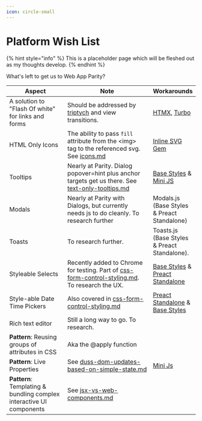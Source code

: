 ```yaml
---
icon: circle-small
---
```


# Platform Wish List

{% hint style="info" %}
This is a placeholder page which will be fleshed out as my thoughts develop.
{% endhint %}



What's left to get us to Web App Parity?

<table><thead><tr><th width="220.68359375">Aspect</th><th width="377.546875">Note</th><th>Workarounds</th></tr></thead><tbody><tr><td>A solution to "Flash Of white" for links and forms</td><td>Should be addressed by <a href="https://alexanderpetros.com/triptych/">triptych</a> and view transitions.</td><td><a href="http://htmx.org/">HTMX</a>, <a href="https://turbo.hotwired.dev/">Turbo</a></td></tr><tr><td>HTML Only Icons</td><td>The ability to pass <code>fill</code> attribute from the &#x3C;img> tag to the referenced svg. See <a data-mention href="../platform-parity/icons.md">icons.md</a></td><td><a href="https://github.com/jamesmartin/inline_svg">Inline SVG Gem</a></td></tr><tr><td>Tooltips</td><td>Nearly at Parity. Dialog popover=hint plus anchor targets get us there. See <a data-mention href="../platform-parity/text-only-tooltips.md">text-only-tooltips.md</a></td><td><a href="https://base-styles.com/">Base Styles</a> &#x26; <a href="https://mini-js.com/">Mini JS</a></td></tr><tr><td>Modals</td><td>Nearly at Parity with Dialogs, but currently needs js to do cleanly. To research further</td><td>Modals.js (Base Styles &#x26; Preact Standalone)</td></tr><tr><td>Toasts</td><td>To research further.</td><td>Toasts.js (Base Styles &#x26; Preact Standalone).</td></tr><tr><td>Styleable Selects</td><td>Recently added to Chrome for testing. Part of <a data-mention href="css-form-control-styling.md">css-form-control-styling.md</a>. To research the UX. </td><td><a href="https://base-styles.com/">Base Styles</a> &#x26; <a href="preact-standalone.md">Preact Standalone</a> </td></tr><tr><td>Style-able Date Time Pickers</td><td>Also covered in <a data-mention href="css-form-control-styling.md">css-form-control-styling.md</a></td><td><a href="preact-standalone.md">Preact Standalone</a> &#x26; <a href="https://base-styles.com/">Base Styles</a></td></tr><tr><td>Rich text editor</td><td>Still a long way to go. To research.</td><td></td></tr><tr><td><strong>Pattern</strong>: Reusing groups of attributes in CSS</td><td>Aka the @apply function</td><td></td></tr><tr><td><strong>Pattern</strong>: Live Properties</td><td>See <a data-mention href="duss-dom-updates-based-on-simple-state.md">duss-dom-updates-based-on-simple-state.md</a></td><td><a href="https://mini-js.com/">Mini Js</a></td></tr><tr><td><strong>Pattern</strong>: Templating &#x26; bundling complex interactive UI components </td><td>See <a data-mention href="jsx-vs-web-components.md">jsx-vs-web-components.md</a></td><td></td></tr></tbody></table>

